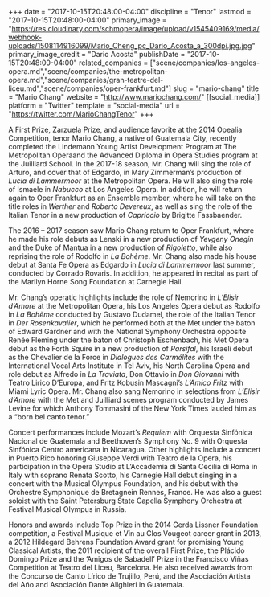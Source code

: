 +++
date = "2017-10-15T20:48:00-04:00"
discipline = "Tenor"
lastmod = "2017-10-15T20:48:00-04:00"
primary_image = "https://res.cloudinary.com/schmopera/image/upload/v1545409169/media/webhook-uploads/1508114916099/Mario_Cheng_pc_Dario_Acosta_a_300dpi.jpg.jpg"
primary_image_credit = "Dario Acosta"
publishDate = "2017-10-15T20:48:00-04:00"
related_companies = ["scene/companies/los-angeles-opera.md","scene/companies/the-metropolitan-opera.md","scene/companies/gran-teatre-del-liceu.md","scene/companies/oper-frankfurt.md"]
slug = "mario-chang"
title = "Mario Chang"
website = "http://www.mariochang.com/"
[[social_media]]
platform = "Twitter"
template = "social-media"
url = "https://twitter.com/MarioChangTenor"
+++

A First Prize, Zarzuela Prize, and audience favorite at the 2014 Opealia Competition, tenor Mario Chang, a native of Guatemala City, recently completed the Lindemann Young Artist Development Program at The Metropolitan Operaand the Advanced Diploma in Opera Studies program at the Juilliard School. In the 2017-18 season, Mr. Chang will sing the role of Arturo, and cover that of Edgardo, in Mary Zimmerman’s production of *Lucia di Lammermoor* at the Metropolitan Opera. He will also sing the role of Ismaele in *Nabucco* at Los Angeles Opera. In addition, he will return again to Oper Frankfurt as an Ensemble member, where he will take on the title roles in *Werther* and *Roberto Devereux*, as well as sing the role of the Italian Tenor in a new production of *Capriccio* by Brigitte Fassbaender.   

The 2016 – 2017 season saw Mario Chang return to Oper Frankfurt, where he made his role debuts as Lenski in a new production of *Yevgeny Onegin* and the Duke of Mantua in a new production of *Rigoletto*, while also reprising the role of Rodolfo in *La Bohème*. Mr. Chang also made his house debut at Santa Fe Opera as Edgardo in *Lucia di Lammermoor* last summer, conducted by Corrado Rovaris. In addition, he appeared in recital as part of the Marilyn Horne Song Foundation at Carnegie Hall.  

Mr. Chang’s operatic highlights include the role of Nemorino in *L’Elisir d’Amore* at the Metropolitan Opera, his Los Angeles Opera debut as Rodolfo in *La Bohème* conducted by Gustavo Dudamel, the role of the Italian Tenor in *Der Rosenkavalier*, which he performed both at the Met under the baton of Edward Gardner and with the National Symphony Orchestra opposite Renée Fleming under the baton of Christoph Eschenbach, his Met Opera debut as the Forth Squire in a new production of *Parsifal*, his Israeli debut as the Chevalier de la Force in *Dialogues des Carmélites* with the International Vocal Arts Institute in Tel Aviv, his North Carolina Opera and role debut as Alfredo in *La Traviata*, Don Ottavio in *Don Giovanni* with Teatro Lirico D’Europa, and Fritz Kobusin Mascagni’s *L’Amico Fritz* with Miami Lyric Opera. Mr. Chang also sang Nemorino in selections from *L’Elisir d’Amore* with the Met and Juilliard scenes program conducted by James Levine for which Anthony Tommasini of the New York Times lauded him as a “born bel canto tenor.”

Concert performances include Mozart’s *Requiem* with Orquesta Sinfónica Nacional de Guatemala and Beethoven’s Symphony No. 9 with Orquesta Sinfónica Centro americana in Nicaragua. Other highlights include a concert in Puerto Rico honoring Giuseppe Verdi with Teatro de la Opera, his participation in the Opera Studio at L’Accademia di Santa Cecilia di Roma in Italy with soprano Renata Scotto, his Carnegie Hall debut singing in a concert with the Musical Olympus Foundation, and his debut with the Orchestre Symphonique de Bretagnein Rennes, France. He was also a guest soloist with the Saint Petersburg State Capella Symphony Orchestra at Festival Musical Olympus in Russia. 

Honors and awards include Top Prize in the 2014 Gerda Lissner Foundation competition, a Festival Musique et Vin au Clos Vougeot career grant in 2013, a 2012 Hildegard Behrens Foundation Award grant for promising Young Classical Artists, the 2011 recipient of the overall First Prize, the Plácido Domingo Prize and the ‘Amigos de Sabadell’ Prize in the Francisco Viñas Competition at Teatro del Liceu, Barcelona. He also received awards from the Concurso de Canto Lírico de Trujillo, Perú, and the Asociación Artista del Año and Asociación Dante Alighieri in Guatemala.
